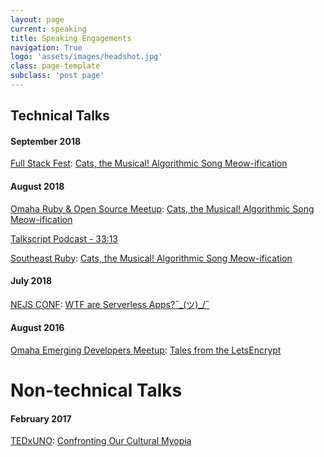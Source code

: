 ```yaml
---
layout: page
current: speaking
title: Speaking Engagements
navigation: True
logo: 'assets/images/headshot.jpg'
class: page-template
subclass: 'post page'
---
```


## Technical Talks
#### September 2018

[Full Stack Fest](https://2018.fullstackfest.com/): [Cats, the Musical! Algorithmic Song Meow-ification](https://speakerdeck.com/bethanyhaubert/cats-the-musical-algorithmic-song-meow-ification)

#### August 2018
[Omaha Ruby & Open Source Meetup](https://www.meetup.com/Omaha-Ruby-Meetup/): [Cats, the Musical! Algorithmic Song Meow-ification](https://speakerdeck.com/bethanyhaubert/cats-the-musical-algorithmic-song-meow-ification)

[Talkscript Podcast - 33:13](https://www.sitepen.com/blog/2018/08/09/episode-12-margiemapmad-russian-scientistserverless-server-live-at-nejs/)

[Southeast Ruby](https://2018.southeastruby.com/): [Cats, the Musical! Algorithmic Song Meow-ification](https://speakerdeck.com/bethanyhaubert/cats-the-musical-algorithmic-song-meow-ification)

#### July 2018
[NEJS CONF](https://2018.nejsconf.com/speakers/haubertdashery/): [WTF are Serverless Apps?¯\_(ツ)_/¯](https://speakerdeck.com/bethanyhaubert/-1)

#### August 2016
[Omaha Emerging Developers Meetup](https://speakerdeck.com/bethanyhaubert/tales-from-the-lets-encrypt): [Tales from the LetsEncrypt](https://speakerdeck.com/bethanyhaubert/tales-from-the-lets-encrypt)


# Non-technical Talks
#### February 2017
[TEDxUNO](https://www.ted.com/tedx/events/20490): [Confronting Our Cultural Myopia](https://www.youtube.com/watch?v=x7VPDhbjOEA)